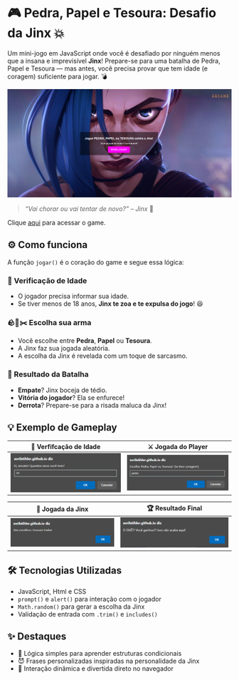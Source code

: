 # 🎮 Pedra, Papel e Tesoura: Desafio da Jinx 💥

Um mini-jogo em JavaScript onde você é desafiado por ninguém menos que a insana e imprevisível **Jinx**! Prepare-se para uma batalha de Pedra, Papel e Tesoura — mas antes, você precisa provar que tem idade (e coragem) suficiente para jogar. 💣

![Tela Incial](images/tela.png)

> _“Vai chorar ou vai tentar de novo?” – Jinx_ 🎯

Clique [aqui](https://avrilstihler.github.io/Pedra-papel-tesoura/) para acessar o game.

## ⚙️ Como funciona

A função `jogar()` é o coração do game e segue essa lógica:

### 🧒 Verificação de Idade

- O jogador precisa informar sua idade.
- Se tiver menos de 18 anos, **Jinx te zoa e te expulsa do jogo**! 😆

### 🪨📄✂️ Escolha sua arma

- Você escolhe entre **Pedra**, **Papel** ou **Tesoura**.
- A Jinx faz sua jogada aleatória.
- A escolha da Jinx é revelada com um toque de sarcasmo.

### 🥊 Resultado da Batalha

- **Empate**? Jinx boceja de tédio.
- **Vitória do jogador**? Ela se enfurece!
- **Derrota**? Prepare-se para a risada maluca da Jinx!

## 💡 Exemplo de Gameplay

| 👶 Verfifcação de Idade | ⚔️ Jogada do Player |
|---|---|
| ![Sua idade](images/idade.png) | ![Sua Jogada](images/jogada.png) |

| 🎲 Jogada da Jinx |🏆 Resultado Final
|---|---|
| ![Jogada da Jinx](images/jogadajinx.png) | ![Resultado Final](images/resultado.png) |

## 🛠️ Tecnologias Utilizadas

- JavaScript, Html e CSS
- `prompt()` e `alert()` para interação com o jogador
- `Math.random()` para gerar a escolha da Jinx
- Validação de entrada com `.trim()` e `includes()`

## ✨ Destaques

- 🧠 Lógica simples para aprender estruturas condicionais
- 😈 Frases personalizadas inspiradas na personalidade da Jinx
- 💬 Interação dinâmica e divertida direto no navegador

